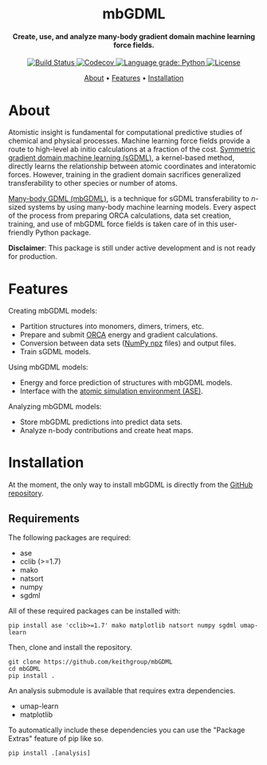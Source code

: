 

<h1 align="center">mbGDML</h1>

<h4 align="center">Create, use, and analyze many-body gradient domain machine learning force fields.</h4>

<p align="center">
    <a href="https://travis-ci.com/keithgroup/mbGDML">
        <img src="https://travis-ci.com/keithgroup/mbGDML.svg?branch=master" alt="Build Status ">
    </a>
    <a href="https://codecov.io/gh/keithgroup/mbGDML">
        <img src="https://codecov.io/gh/keithgroup/mbGDML/branch/master/graph/badge.svg?token=P643JEUWZC" alt="Codecov">
    </a>
    <a href="https://lgtm.com/projects/g/keithgroup/mbGDML/context:python">
        <img src="https://img.shields.io/lgtm/grade/python/g/keithgroup/mbGDML.svg?logo=lgtm&logoWidth=18" alt="Language grade: Python">
    </a>
    <a href="https://github.com/keithgroup/mbGDML/blob/master/LICENSE" target="_blank">
        <img src="https://img.shields.io/github/license/keithgroup/mbGDML" alt="License">
    </a>
</p>

<p align="center">
    <a href="#about">About</a> •
    <a href="#features">Features</a>  •
    <a href="#installation">Installation</a>
</p>

# About

Atomistic insight is fundamental for computational predictive studies of chemical and physical processes.
Machine learning force fields provide a route to high-level ab initio calculations at a fraction of the cost.
[Symmetric gradient domain machine learning (sGDML)](http://quantum-machine.org/gdml/), a kernel-based method, directly learns the relationship between atomic coordinates and interatomic forces.
However, training in the gradient domain sacrifices generalized transferability to other species or number of atoms.

[Many-body GDML (mbGDML)](https://github.com/keithgroup/mbGDML), is a technique for sGDML transferability to *n*-sized systems by using many-body machine learning models.
Every aspect of the process from preparing ORCA calculations, data set creation, training, and use of mbGDML force fields is taken care of in this user-friendly Python package.

**Disclaimer**: This package is still under active development and is not ready for production.

# Features

Creating mbGDML models:

- Partition structures into monomers, dimers, trimers, etc.
- Prepare and submit [ORCA](https://sites.google.com/site/orcainputlibrary/) energy and gradient calculations.
- Conversion between data sets ([NumPy npz](https://numpy.org/doc/stable/reference/routines.io.html) files) and output files.
- Train sGDML models.

Using mbGDML models:

- Energy and force prediction of structures with mbGDML models.
- Interface with the [atomic simulation environment (ASE)](https://wiki.fysik.dtu.dk/ase/).

Analyzing mbGDML models:

- Store mbGDML predictions into predict data sets.
- Analyze n-body contributions and create heat maps.

# Installation

At the moment, the only way to install mbGDML is directly from the [GitHub repository](https://github.com/keithgroup/mbGDML).

## Requirements

The following packages are required:

- ase
- cclib (>=1.7)
- mako
- natsort
- numpy
- sgdml

All of these required packages can be installed with:

```text
pip install ase 'cclib>=1.7' mako matplotlib natsort numpy sgdml umap-learn
```

Then, clone and install the repository.

```text
git clone https://github.com/keithgroup/mbGDML
cd mbGDML
pip install .
```

An analysis submodule is available that requires extra dependencies.

- umap-learn
- matplotlib

To automatically include these dependencies you can use the "Package Extras" feature of pip like so.

```text
pip install .[analysis]
```
